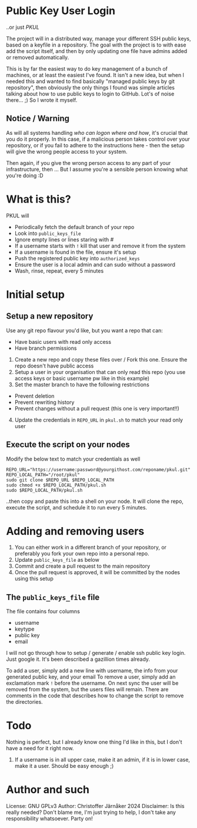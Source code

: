 # Public Key User Login
..or just *PKUL*

The project will in a distributed way, manage your different SSH public keys, based on a keyfile in a repository.
The goal with the project is to with ease add the script itself, and then by only updating one file have admins added or removed automatically.

This is by far the easiest way to do key management of a bunch of machines, or at least the easiest I've found. It isn't a new idea, but when I needed this and wanted to find basically "managed public keys by git repository", then obviously the only things I found was simple articles talking about how to use public keys to login to GitHub. Lot's of noise there... ;)
So I wrote it myself.


## Notice / Warning 
As will all systems handling *who can logon where and how*, it's crucial that you do it properly. In this case, if a malicious person takes control over your repository, or if you fail to adhere to the instructions here - then the setup will give the wrong people access to your system.

Then again, if you give the wrong person access to any part of your infrastructure, then ...
But I assume you're a sensible person knowing what you're doing :D    

# What is this?
PKUL will
* Periodically fetch the default branch of your repo
* Look into `public_keys_file`
* Ignore empty lines or lines staring with #
* If a username starts with `!` kill that user and remove it from the system
* If a username is found in the file, ensure it's setup 
* Push the registered public key into `authorized_keys`
* Ensure the user is a local admin and can sudo without a password
* Wash, rinse, repeat, every 5 minutes

# Initial setup
## Setup a new repository
Use any git repo flavour you'd like, but you want a repo that can:
* Have basic users with read only access
* Have branch permissions

1. Create a new repo and copy these files over / Fork this one. Ensure the repo doesn't have public access
2. Setup a user in your organisation that can only read this repo (you use access keys or basic username pw like in this example)
3. Set the master branch to have the following restrictions
* Prevent deletion
* Prevent rewriting history
* Prevent changes without a pull request (this one is very important!!)
4.   Update the credentials in `REPO_URL` in `pkul.sh` to match your read only user

## Execute the script on your nodes
Modify the below text to match your credentials as well
```
REPO_URL="https://username:password@yourgithost.com/reponame/pkul.git"
REPO_LOCAL_PATH="/root/pkul"
sudo git clone $REPO_URL $REPO_LOCAL_PATH
sudo chmod +x $REPO_LOCAL_PATH/pkul.sh
sudo $REPO_LOCAL_PATH/pkul.sh
```
..then copy and paste this into a shell on your node. It will clone the repo, execute the script, and schedule it to run every 5 minutes.

# Adding and removing users

1. You can either work in a different branch of your repository, or preferably you fork your own repo into a personal repo.
2. Update `public_keys_file` as below
3. Commit and create a pull request to the main repository
4. Once the pull request is approved, it will be committed by the nodes using this setup

## The `public_keys_file` file
The file contains four columns
* username
* keytype
* public key
* email

I will not go through how to setup / generate / enable ssh public key login.  Just google it. It's been described a gazillion times already.

To add a user, simply add a new line with username, the info from your generated public key, and your email
To remove a user, simply add an exclamation mark `!` before the username. On next sync the user will be removed from the system, but the users files will remain. There are comments in the code that describes how to change the script to remove the directories.

# Todo

Nothing is perfect, but I already know one thing I'd like in this, but I don't have a need for it right now.
1. If a username is in all upper case, make it an admin, if it is in lower case, make it a user. Should be easy enough ;)

# Author and such

License: GNU GPLv3
Author: Christoffer Järnåker 2024
Disclaimer: Is this really needed? Don't blame me, I'm just trying to help, I don't take any responsibility whatsoever. Party on! 